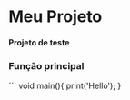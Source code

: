 # Meu Projeto
#### Projeto de teste
### **Função principal**

´´´
void main(){
  print('Hello');
}
```


